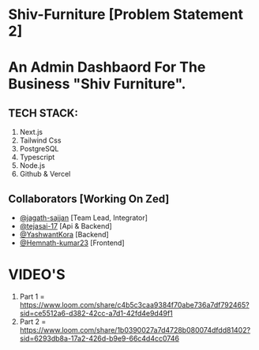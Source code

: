 # Shiv-Furniture [Problem Statement 2]

# An Admin Dashbaord For The Business "Shiv Furniture".

## TECH STACK:
1. Next.js
2. Tailwind Css
3. PostgreSQL
4. Typescript
5. Node.js
6. Github & Vercel

## Collaborators [Working On Zed]

- [@jagath-sajjan](https://github.com/jagath-sajjan)  [Team Lead, Integrator]
- [@tejasai-17](https://github.com/tejasai-17)  [Api & Backend]
- [@YashwantKora](https://github.com/YashwantKora)  [Backend]
- [@Hemnath-kumar23](https://github.com/Hemnath-kumar23)  [Frontend]


# VIDEO'S

1. Part 1 = https://www.loom.com/share/c4b5c3caa9384f70abe736a7df792465?sid=ce5512a6-d382-42cc-a7d1-42fd4e9d49f1
2. Part 2 = https://www.loom.com/share/1b0390027a7d4728b080074dfdd81402?sid=6293db8a-17a2-426d-b9e9-66c4d4cc0746
